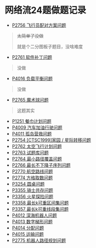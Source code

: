 # 网络流24题做题记录

- [P2756 飞行员配对方案问题](https://www.luogu.com.cn/problem/P2756)

> ~~太简单了没做~~
>
> 就是个二分图板子题目，没啥难度

- [P2761 软件补丁问题](https://www.luogu.com.cn/problem/P2761)

> 没做

- [P4016 负载平衡问题](https://www.luogu.com.cn/problem/P4016)

> 没做

- [P2765 魔术球问题](https://www.luogu.com.cn/problem/P2765)

> 这题其实

- [P1251 餐巾计划问题](https://www.luogu.com.cn/problem/P1251)
- [P4009 汽车加油行驶问题](https://www.luogu.com.cn/problem/P4009)
- [P4011 孤岛营救问题](https://www.luogu.com.cn/problem/P4011)
- [P2754 [CTSC1999]家园 / 星际转移问题](https://www.luogu.com.cn/problem/P2754)
- [P2762 太空飞行计划问题](https://www.luogu.com.cn/problem/P2762)
- [P2763 试题库问题](https://www.luogu.com.cn/problem/P2763)
- [P2764 最小路径覆盖问题](https://www.luogu.com.cn/problem/P2764)
- [P2766 最长不下降子序列问题](https://www.luogu.com.cn/problem/P2766)
- [P2770 航空路线问题](https://www.luogu.com.cn/problem/P2770)
- [P2774 方格取数问题](https://www.luogu.com.cn/problem/P2774)
- [P3254 圆桌问题](https://www.luogu.com.cn/problem/P3254)
- [P3355 骑士共存问题](https://www.luogu.com.cn/problem/P3355)
- [P3356 火星探险问题](https://www.luogu.com.cn/problem/P3356)
- [P3358 最长k可重区间集问题](https://www.luogu.com.cn/problem/P3358)
- [P3357 最长k可重线段集问题](https://www.luogu.com.cn/problem/P3357)
- [P4012 深海机器人问题](https://www.luogu.com.cn/problem/P4012)
- [P4013 数字梯形问题](https://www.luogu.com.cn/problem/P4013)
- [P4014 分配问题](https://www.luogu.com.cn/problem/P4014)
- [P4015 运输问题](https://www.luogu.com.cn/problem/P4015)
- [P2775 机器人路径规划问题](https://www.luogu.com.cn/problem/P2775)
